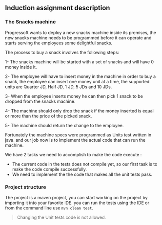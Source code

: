 ## Induction assignment description

### The Snacks machine

Progressoft wants to deploy a new snacks machine inside its premises, the new snacks machine needs to be programmed 
before it can operate and starts serving the employees some delightful snacks.

The process to buy a snack involves the following steps:

1- The snacks machine will be started with a set of snacks and will have 0 money inside it.

2- The employee will have to insert money in the machine in order to buy a snack, the employee can insert one money unit at a time, the supported units are 
Quarter JD, Half JD, 1 JD, 5 JDs and 10 JDs.  

3- When the employee inserts money he can then pick 1 snack to be dropped from the snacks machine.

4- The machine should only drop the snack if the money inserted is equal or more than the price of the picked snack.

5- The machine should return the change to the employee.

Fortunately the machine specs were programmed as Units test written in java. and our job now is to implement the actual code that can run the machine.

We have 2 tasks we need to accomplish to make the code execute :

- The current code in the tests does not compile yet, so our first task is to make the code compile successfully.
- We need to implement the the code that makes all the unit tests pass.

 
### Project structure
 
 The project is a maven project, you can start working on the project by importing it into your favorite IDE. 
 you can run the tests using the IDE or from the command line use `mvn clean test`.
  
 
 > Changing the Unit tests code is not allowed.
  